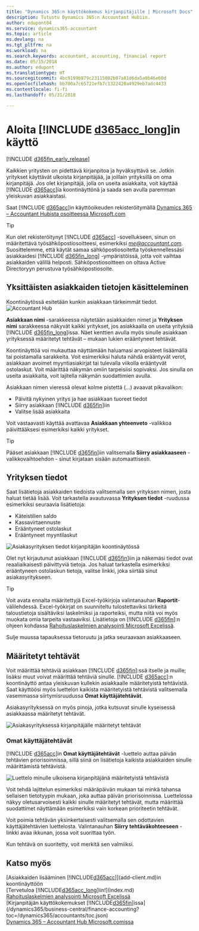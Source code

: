 ```yaml
---
title: "Dynamics 365:n käyttökokemus kirjanpitäjille | Microsoft Docs"
description: Tutustu Dynamics 365:n Accountant Hubiin.
author: edupont04
ms.service: dynamics365-accountant
ms.topic: article
ms.devlang: na
ms.tgt_pltfrm: na
ms.workload: na
ms.search.keywords: accountant, accounting, financial report
ms.date: 05/15/2018
ms.author: edupont
ms.translationtype: HT
ms.sourcegitcommit: 4bc9199b879c23115082b07a81d6da5a0b46e60d
ms.openlocfilehash: bb700a7c65721efb7c1322420a4929eb7adc4433
ms.contentlocale: fi-fi
ms.lasthandoff: 05/31/2018

---
```

# <a name="get-started-with-include-d365acclongincludesd365acclongmdmd"></a>Aloita [!INCLUDE [d365acc_long](includes/d365acc_long_md.md)]in käyttö
[!INCLUDE [d365fin_early_release](includes/d365fin_early_release.md.md)]

Kaikkien yritysten on pidettävä kirjanpitoa ja hyväksyttävä se. Jotkin yritykset käyttävät ulkoista kirjanpitäjää, ja joillain yrityksillä on oma kirjanpitäjä. Jos olet kirjanpitäjä, jolla on useita asiakkaita, voit käyttää [!INCLUDE [d365acc](includes/d365acc_md.md)]ia koontinäyttönä ja saada sen avulla paremman yleiskuvan asiakkaistasi.  

Saat [!INCLUDE [d365acc](includes/d365acc_md.md)]in käyttöoikeuden rekisteröitymällä [Dynamics 365 – Accountant Hubista osoitteessa Microsoft.com](https://www.microsoft.com/en-us/dynamics365/financial-insights-for-accountants)  

> [!TIP]
>  Kun olet rekisteröitynyt [!INCLUDE [d365acc](includes/d365acc_md.md)] -sovellukseen, sinun on määritettävä työsähköpostiosoitteesi, esimerkiksi <em>me@accountant.com</em>. Suosittelemme, että käytät samaa sähköpostiosoitetta työskennellessäsi asiakkaidesi [!INCLUDE [d365fin_long](includes/d365fin_long_md.md)] -ympäristöissä, jotta voit vaihtaa asiakkaiden välillä helposti. Sähköpostiosoitteen on oltava Active Directoryyn perustuva työsähköpostiosoite.

## <a name="working-with-individual-clients"></a>Yksittäisten asiakkaiden tietojen käsitteleminen
Koontinäytössä esitetään kunkin asiakkaan tärkeimmät tiedot.  
![Accountant Hub](./media/accountant-get-started/accountant-dashboard-tasks.png)

**Asiakkaan nimi** -sarakkeessa näytetään asiakkaiden nimet ja **Yrityksen nimi** sarakkeessa näkyvät kaikki yritykset, jos asiakkaalla on useita yrityksiä [!INCLUDE [d365fin_long](includes/d365fin_long_md.md)]issa. Näet kenttien avulla myös sinulle asiakkaan yrityksessä määritetyt tehtävät – mukaan lukien erääntyneet tehtävät.  

Koontinäyttöä voi mukauttaa näyttämään haluamasi arvopisteet lisäämällä tai poistamalla sarakkeita. Voit esimerkiksi haluta nähdä erääntyvät verot, asiakkaan avoimet myyntiasiakirjat tai tulevalla viikolla erääntyvät ostolaskut. Voit määrittää näkymän omiin tarpeisiisi sopivaksi. Jos sinulla on useita asiakkaita, voit lajitella näkymän suodattimien avulla.  

Asiakkaan nimen vieressä olevat kolme pistettä (...) avaavat pikavalikon:

- Päivitä nykyinen yritys ja hae asiakkaan tuoreet tiedot  
- Siirry asiakkaan [!INCLUDE [d365fin](includes/d365fin_md.md)]iin  
- Valitse lisää asiakkaita  

Voit vastaavasti käyttää avattavaa **Asiakkaan yhteenveto** -valikkoa päivittääksesi esimerkiksi kaikki yritykset.  

> [!TIP]
>  Pääset asiakkaan [!INCLUDE [d365fin](includes/d365fin_md.md)]iin valitsemalla **Siirry asiakkaaseen** -valikkovaihtoehdon - sinut kirjataan sisään automaattisesti.

## <a name="company-details"></a>Yrityksen tiedot
Saat lisätietoja asiakkaiden tiedoista valitsemalla sen yrityksen nimen, josta haluat tietää lisää. Voit tarkastella avautuvassa **Yrityksen tiedot** -ruudussa esimerkiksi seuraavia lisätietoja:  

* Käteistilien saldo  
* Kassavirtaennuste  
* Erääntyneet ostolaskut  
* Erääntyneet myyntilaskut  

![Asiakasyrityksen tiedot kirjanpitäjän koontinäytössä](./media/accountant-get-started/accountant-company-details.png)

Olet nyt kirjautunut asiakkaan [!INCLUDE [d365fin](includes/d365fin_md.md)]iin ja näkemäsi tiedot ovat reaaliaikaisesti päivittyviä tietoja. Jos haluat tarkastella esimerkiksi erääntyneen ostolaskun tietoja, valitse linkki, joka siirtää sinut asiakasyritykseen.  

> [!TIP]
>  Voit avata ennalta määritettyjä Excel-työkirjoja valintanauhan **Raportit**-välilehdessä. Excel-työkirjat on suunniteltu tulostettaviksi tärkeitä taloustietoja sisältäviksi laskelmiksi ja raporteiksi, mutta niitä voi myös muokata omia tarpeita vastaaviksi. Lisätietoja on [!INCLUDE [d365fin](includes/d365fin_md.md)]:n ohjeen kohdassa [Rahoituslaskelmien analysointi Microsoft Excelissä](/dynamics365/business-central/finance-analyze-excel?toc=/dynamics365/accountants/toc.json).  

Sulje muussa tapauksessa tietoruutu ja jatka seuraavaan asiakkaaseen.  

## <a name="assigned-tasks"></a>Määritetyt tehtävät
Voit määrittää tehtäviä asiakkaan [!INCLUDE [d365fin](includes/d365fin_md.md)]:ssä itselle ja muille; lisäksi muut voivat määrittää tehtäviä sinulle. [!INCLUDE [d365acc](includes/d365acc_md.md)]:n koontinäyttö antaa yleiskuvan kullekin asiakkaalle määritetyistä tehtävistä. Saat käyttöösi myös luettelon kaikista määritetyistä tehtävistä valitsemalla vasemmassa siirtymisruudussa **Omat käyttäjätehtävät**.  

Asiakasyrityksessä on myös pinoja, jotka kutsuvat sinulle kyseisessä asiakkaassa määritetyt tehtävät.

![Asiakasyrityksessä kirjanpitäjälle määritetyt tehtävät](./media/accountant-get-started/accountant-company-details-tasks.png)

### <a name="my-user-tasks"></a>Omat käyttäjätehtävät
[!INCLUDE [d365acc](includes/d365acc_md.md)]in **Omat käyttäjätehtävät** -luettelo auttaa päivän tehtävien priorisoinnissa, sillä siinä on lisätietoja kaikista asiakkaiden sinulle määrittämistä tehtävistä.  

![Luettelo minulle ulkoisena kirjanpitäjänä määritetyistä tehtävistä](./media/accountant-get-started/accountant-tasklist.png)

Voit tehdä lajittelun esimerkiksi määräpäivän mukaan tai minkä tahansa sellaisen tietotyypin mukaan, joka auttaa päivän priorisoinnissa. Luettelossa näkyy oletusarvoisesti kaikki sinulle määritetyt tehtävät, mutta määrittää suodattimet näyttämään esimerkiksi vain korkean prioriteetin tehtävät.

Voit poimia tehtävän yksinkertaisesti valitsemalla sen odottavien käyttäjätehtävien luettelosta. Valintanauhan **Siirry tehtäväkohteeseen** -linkki avaa ikkunan, jossa voit suorittaa työn.  

Kun tehtävä on suoritetty, voit merkitä sen valmiiksi.  

## <a name="see-also"></a>Katso myös
[Asiakkaiden lisääminen [!INCLUDE[d365acc](includes/d365acc_md.md)]](add-client.md)in koontinäyttöön  
[Tervetuloa [!INCLUDE[d365acc_long](includes/d365acc_long_md.md)]iin!](index.md)  
[Rahoituslaskelmien analysointi Microsoft Excelissä](/dynamics365/business-central/finance-analyze-excel?toc=/dynamics365/accountants/toc.json)   
[Kirjanpitäjän käyttökokemukset [!INCLUDE[d365fin](includes/d365fin_md.md)]issa](/dynamics365/business-central/finance-accounting?toc=/dynamics365/accountants/toc.json)  
[Dynamics 365 – Accountant Hub Microsoft.comissa](https://www.microsoft.com/en-us/dynamics365/financial-insights-for-accountants)  

